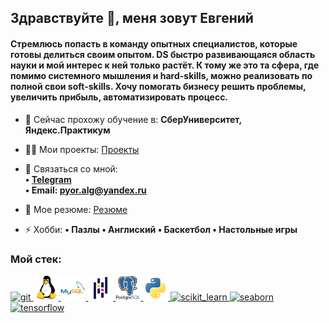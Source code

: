 <h2 align="left">Здравствуйте 👋, меня зовут Евгений</h2>
<h4 align="left">Стремлюсь попасть в команду опытных специалистов, которые готовы делиться своим опытом. DS быстро развивающаяся область науки и мой интерес к ней только растёт. К тому же это та сфера, где помимо системного мышления и hard-skills, можно реализовать по полной свои soft-skills. Хочу помогать бизнесу решить проблемы, увеличить прибыль, автоматизировать процесс.</h4>

- 🌱 Сейчас прохожу обучение в: **СберУниверситет, Яндекс.Практикум**

- 👨‍💻 Мои проекты: [Проекты](https://github.com/SirRizzer/Yandex_Practicum_DataScience)

- 💬 Связаться со мной:<br> **• [Telegram](https://t.me/SirRizzer)** <br>
**• Email: pyor.alg@yandex.ru**

- 📄 Мое резюме: [Резюме](https://hh.ru/applicant/resumes/view?resume=e870c47aff094b5c240039ed1f7875704a5149)

- ⚡ Хобби: **• Пазлы • Англиский • Баскетбол • Настольные игры**


<h3 align="left">Мой стек:</h3>
<p align="left"> <a href="https://git-scm.com/" target="_blank" rel="noreferrer"> <img src="https://www.vectorlogo.zone/logos/git-scm/git-scm-icon.svg" alt="git" width="40" height="40"/> </a> <a href="https://www.linux.org/" target="_blank" rel="noreferrer"> <img src="https://raw.githubusercontent.com/devicons/devicon/master/icons/linux/linux-original.svg" alt="linux" width="40" height="40"/> </a> <a href="https://www.mysql.com/" target="_blank" rel="noreferrer"> <img src="https://raw.githubusercontent.com/devicons/devicon/master/icons/mysql/mysql-original-wordmark.svg" alt="mysql" width="40" height="40"/> </a> <a href="https://pandas.pydata.org/" target="_blank" rel="noreferrer"> <img src="https://raw.githubusercontent.com/devicons/devicon/2ae2a900d2f041da66e950e4d48052658d850630/icons/pandas/pandas-original.svg" alt="pandas" width="40" height="40"/> </a> <a href="https://www.postgresql.org" target="_blank" rel="noreferrer"> <img src="https://raw.githubusercontent.com/devicons/devicon/master/icons/postgresql/postgresql-original-wordmark.svg" alt="postgresql" width="40" height="40"/> </a> <a href="https://www.python.org" target="_blank" rel="noreferrer"> <img src="https://raw.githubusercontent.com/devicons/devicon/master/icons/python/python-original.svg" alt="python" width="40" height="40"/> </a> <a href="https://scikit-learn.org/" target="_blank" rel="noreferrer"> <img src="https://upload.wikimedia.org/wikipedia/commons/0/05/Scikit_learn_logo_small.svg" alt="scikit_learn" width="40" height="40"/> </a> <a href="https://seaborn.pydata.org/" target="_blank" rel="noreferrer"> <img src="https://seaborn.pydata.org/_images/logo-mark-lightbg.svg" alt="seaborn" width="40" height="40"/> </a> <a href="https://www.tensorflow.org" target="_blank" rel="noreferrer"> <img src="https://www.vectorlogo.zone/logos/tensorflow/tensorflow-icon.svg" alt="tensorflow" width="40" height="40"/> </a> </p>


